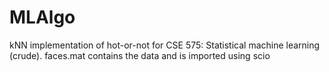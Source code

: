 # MLAlgo
kNN implementation of hot-or-not for CSE 575: Statistical machine learning (crude).
faces.mat contains the data and is imported using scio
